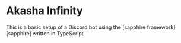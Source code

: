 # Akasha Infinity

This is a basic setup of a Discord bot using the [sapphire framework][sapphire] written in TypeScript
